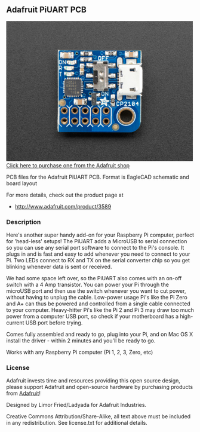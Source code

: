 ## Adafruit PiUART PCB

<a href="http://www.adafruit.com/products/3589"><img src="assets/image.jpg?raw=true" width="500px"><br/>
Click here to purchase one from the Adafruit shop</a>

PCB files for the Adafruit PiUART PCB. Format is EagleCAD schematic and board layout

For more details, check out the product page at
* http://www.adafruit.com/product/3589

### Description

Here's another super handy add-on for your Raspberry Pi computer, perfect for 'head-less' setups! The PiUART adds a MicroUSB to serial connection so you can use any serial port software to connect to the Pi's console. It plugs in and is fast and easy to add whenever you need to connect to your Pi. Two LEDs connect to RX and TX on the serial converter chip so you get blinking whenever data is sent or received.

We had some space left over, so the PiUART also comes with an on-off switch with a 4 Amp transistor. You can power your Pi through the microUSB port and then use the switch whenever you want to cut power, without having to unplug the cable. Low-power usage Pi's like the Pi Zero and A+ can thus be powered and controlled from a single cable connected to your computer. Heavy-hitter Pi's like the Pi 2 and Pi 3 may draw too much power from a computer USB port, so check if your motherboard has a high-current USB port before trying.

Comes fully assembled and ready to go, plug into your Pi, and on Mac OS X install the driver - within 2 minutes and you'll be ready to go.

Works with any Raspberry Pi computer (Pi 1, 2, 3, Zero, etc)

### License

Adafruit invests time and resources providing this open source design, please support Adafruit and open-source hardware by purchasing products from [Adafruit](https://www.adafruit.com)!

Designed by Limor Fried/Ladyada for Adafruit Industries.

Creative Commons Attribution/Share-Alike, all text above must be included in any redistribution. See license.txt for additional details.
